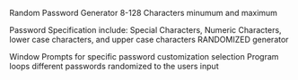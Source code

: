 Random Password Generator 
8-128 Characters minumum and maximum

Password Specification include: Special Characters, Numeric Characters, lower case characters, and upper case characters 
RANDOMIZED generator

Window Prompts for specific password customization selection
Program loops different passwords randomized to the users input 